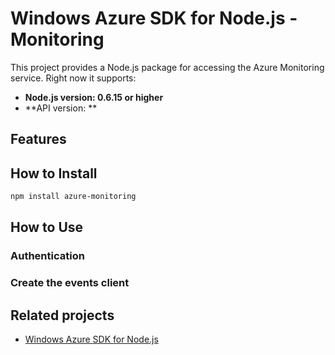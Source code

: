 # Windows Azure SDK for Node.js - Monitoring

This project provides a Node.js package for accessing the Azure Monitoring service. Right now it supports:
- **Node.js version: 0.6.15 or higher**
- **API version: **

## Features


## How to Install

```bash
npm install azure-monitoring
```

## How to Use

### Authentication

### Create the events client

## Related projects

- [Windows Azure SDK for Node.js](https://github.com/WindowsAzure/azure-sdk-for-node)
